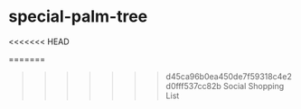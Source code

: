 # special-palm-tree
<<<<<<< HEAD

=======
>>>>>>> d45ca96b0ea450de7f59318c4e2d0fff537cc82b
Social Shopping List
